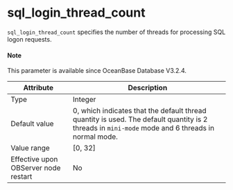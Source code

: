 # sql_login_thread_count


`sql_login_thread_count` specifies the number of threads for processing SQL logon requests.

<main id="notice" type='explain'>
  <h4>Note</h4>
  <p>This parameter is available since OceanBase Database V3.2.4. </p>
</main>

| **Attribute** | **Description** |
| --- | --- |
| Type | Integer |
| Default value | 0, which indicates that the default thread quantity is used. The default quantity is 2 threads in `mini-mode` mode and 6 threads in normal mode. |
| Value range | [0, 32] |
| Effective upon OBServer node restart | No |
